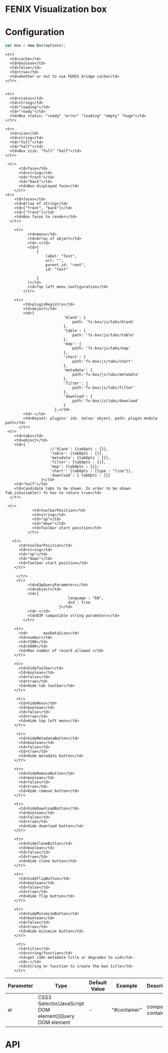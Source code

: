 # FENIX Visualization box

# Configuration

```javascript
var box = new Box(options);
```

<table>
  <thead>
    <tr>
      <th>Parameter</th>
      <th>Type</th>
      <th>Default Value</th>
      <th>Example</th>
      <th>Description</th>
    </tr>
  </thead>
  <tbody>
    <tr>
      <td>el</td>
      <td>CSS3 Selector/JavaScript DOM element/jQuery DOM element</td>
      <td> - </td>
      <td>"#container"</td>
      <td>component container</td>
    </tr>

    <tr>
      <td>cache</td>
      <td>boolean</td>
      <td>false</td>
      <td>true</td>
      <td>whether or not to use FENIX bridge cache</td>
    </tr>
    
    
    <tr>
      <td>status</td>
      <td>string</td>
      <td>"loading"</td>
      <td>"ready"</td>
      <td>Box status: "ready" "error" "loading" "empty" "huge"</td>
    </tr>
            
    <tr>
      <td>size</td>
      <td>string</td>
      <td>"full"</td>
      <td>"half"</td>
      <td>Box size: "full" "half"</td>
    </tr>
    
     <tr>
          <td>face</td>
          <td>string</td>
          <td>"front"</td>
          <td>"back"</td>
          <td>Box displayed face</td>
        </tr>
    <tr>
        <td>faces</td>
        <td>Array of string</td>
        <td>["front", "back"]</td>
        <td>["front"]</td>
        <td>Box faces to render</td>
      </tr>
      
        <tr>
              <td>menu</td>
              <td>Array of object</td>
              <td>-</td>
              <td>[
                  {
                      label: "Test",
                      url: "",
                      parent_id: "root",
                      id: "test"
  
                  }
              ]</td>
              <td>Top left menu configuration</td>
            </tr>
  
        <tr>
            <td>pluginRegistry</td>
            <td>object</td>
            <td>{
                              'blank': {
                                  path: 'fx-box/js/tabs/blank'
                              },
                              'table': {
                                  path: 'fx-box/js/tabs/table'
                              },
                              'map': {
                                  path: 'fx-box/js/tabs/map'
                              },
                              'chart': {
                                  path:'fx-box/js/tabs/chart'
                              },
                              'metadata': {
                                  path:'fx-box/js/tabs/metadata'
                              },
                              'filter': {
                                  path:'fx-box/js/tabs/filter'
                              },
                              'download': {
                                  path:'fx-box/js/tabs/download'
                              }
                          },</td>
            <td>-</td>
            <td>Keyset: plugins' ids. Value: object. path: plugin module path</td>
          </tr>
     <tr>
        <td>tabs</td>
        <td>object</td>
        <td>{
                        //'blank': {tabOpts : {}},
                        'table': {tabOpts : {}},
                        'metadata': {tabOpts : {}},
                        'filter': {tabOpts : {}},
                        'map': {tabOpts : {}},
                        'chart': {tabOpts : {type : "line"}},
                        'download': { tabOpts : {}}
                    }</td>
        <td>"half"</td>
        <td>Candidate tabs to be shown. In order to be shown Tab.isSuitable() fn has to return true</td>
      </tr>
  
     <tr>
                <td>toolbarPosition</td>
                <td>string</td>
                <td>"up"</td>
                <td>"down"</td>
                <td>Toolbar start position</td>
              </tr>
              
       <tr>
          <td>toolbarPosition</td>
          <td>string</td>
          <td>"up"</td>
          <td>"down"</td>
          <td>Toolbar start position</td>
        </tr>
        
         </tr>
         <tr>
              <td>d3pQueryParameters</td>
              <td>object</td>
              <td>{
                                language : "EN",
                                dsd : true
                            }</td>
              <td>-</td>
              <td>D3P compatible string parameters</td>
            </tr>
            
        <tr>
          <td>       maxDataSize</td>
          <td>number</td>
          <td>7200</td>
          <td>5000</td>
          <td>Max number of record allowed </td>
        </tr>
        
        <tr>
          <td>hideToolbar</td>
          <td>boolean</td>
          <td>false</td>
          <td>true</td>
          <td>Hide tab toolbar</td>
        </tr>
        
         <tr>
          <td>hideMenu</td>
          <td>boolean</td>
          <td>false</td>
          <td>true</td>
          <td>Hide top left menu</td>
        </tr>
    
         <tr>
          <td>hideMetadataButton</td>
          <td>boolean</td>
          <td>false</td>
          <td>true</td>
          <td>Hide metadata button</td>
        </tr>
        
        <tr>
          <td>hideRemoveButton</td>
          <td>boolean</td>
          <td>false</td>
          <td>true</td>
          <td>Hide remove button</td>
        </tr>
        
        <tr>
          <td>hideDownloadButton</td>
          <td>boolean</td>
          <td>false</td>
          <td>true</td>
          <td>Hide download button</td>
        </tr>
        
        <tr>
          <td>hideCloneButton</td>
          <td>boolean</td>
          <td>false</td>
          <td>true</td>
          <td>Hide clone button</td>
        </tr>
        
        <tr>
          <td>hideFlipButton</td>
          <td>boolean</td>
          <td>false</td>
          <td>true</td>
          <td>Hide flip button</td>
        </tr>
        
        <tr>
          <td>hideMinimizeButton</td>
          <td>boolean</td>
          <td>false</td>
          <td>true</td>
          <td>Hide minimize button</td>
        </tr>
        
         <tr>
          <td>title</td>
          <td>string/function</td>
          <td>get i18n metadata title or degrades to uid</td>
          <td>-</td>
          <td>String or function to create the box title</td>
        </tr>

  </tbody>
</table>

# API
